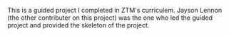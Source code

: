 This is a guided project I completed in ZTM's curriculem. Jayson Lennon (the other contributer on this project) was the one who led the guided project and provided the skeleton of the project.
